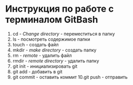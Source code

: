 # Инструкция по работе с терминалом GitBash
1. cd - *Change directory* - переместиться в папку
2. ls - посмотреть содержимое папки
3. touch - создать файл
4. mkdir - *make directory* - создать папку
5. rm - *remote* - удалить файл
6. rmdir - *remote directory* - удалить папку
7. git init - инициализировать git
8. git add - добавить в git
9. git commit - оставить коммит
10.git push - отправить
